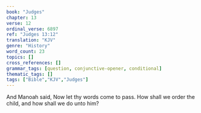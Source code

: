 ```yaml
---
book: "Judges"
chapter: 13
verse: 12
ordinal_verse: 6897
ref: "Judges 13:12"
translation: "KJV"
genre: "History"
word_count: 23
topics: []
cross_references: []
grammar_tags: [question, conjunctive-opener, conditional]
thematic_tags: []
tags: ["Bible","KJV","Judges"]
---
```

And Manoah said, Now let thy words come to pass. How shall we order the child, and how shall we do unto him?
